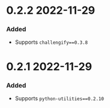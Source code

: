 
# 0.2.2 2022-11-29

### Added

- Supports `challengify==0.3.8`

# 0.2.1 2022-11-29

### Added

- Supports `python-utilities==0.2.10`
